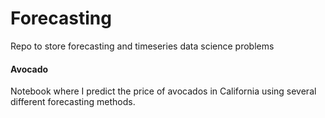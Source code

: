 # Forecasting

Repo to store forecasting and timeseries data science problems

#### Avocado

Notebook where I predict the price of avocados in California using several different forecasting methods.